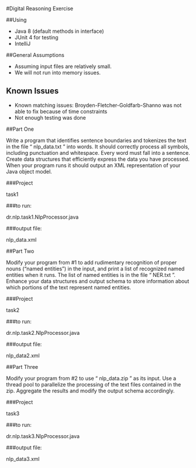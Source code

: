 
#Digital Reasoning Exercise

##Using
- Java 8 (default methods in interface)
- JUnit 4 for testing
- IntelliJ


##General Assumptions
- Assuming input files are relatively small.
- We will not run into memory issues.


## Known Issues 
- Known matching issues: Broyden-Fletcher-Goldfarb-Shanno was not able to fix because of time constraints
- Not enough testing was done



##Part One

Write a program that identifies sentence boundaries and tokenizes the text in the file
“ nlp_data.txt ” into words. It should correctly process all symbols, including punctuation
and whitespace. Every word must fall into a sentence. Create data structures that
efficiently express the data you have processed. When your program runs it should
output an XML representation of your Java object model.


###Project

task1


###to run:

dr.nlp.task1.NlpProcessor.java


###output file:

nlp_data.xml



##Part Two

Modify your program from #1 to add rudimentary recognition of proper nouns (“named
entities”) in the input, and print a list of recognized named entities when it runs. The list
of named entities is in the file “ NER.txt ”. Enhance your data structures and output
schema to store information about which portions of the text represent named entities.


###Project

task2


###to run:

dr.nlp.task2.NlpProcessor.java


###output file:

nlp_data2.xml


##Part Three

Modify your program from #2 to use “ nlp_data.zip ” as its input. Use a thread pool to
parallelize the processing of the text files contained in the zip. Aggregate the results
and modify the output schema accordingly.


###Project

task3


###to run:

dr.nlp.task3.NlpProcessor.java


###output file:

nlp_data3.xml


